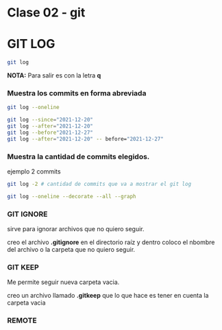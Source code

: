 # Clase 02 - git

# GIT LOG

```sh
git log
```
**NOTA:** Para salir es con la letra **q**


### Muestra los commits en forma abreviada

```sh
git log --oneline
```

```sh
git log --since="2021-12-20"
git log --after="2021-12-20"
git log --before"2021-12-27"
git log --after="2021-12-20" -- before="2021-12-27"
```

### Muestra la cantidad de commits elegidos.
ejemplo 2 commits

```sh
git log -2 # cantidad de commits que va a mostrar el git log
```

```sh
git log --oneline --decorate --all --graph
```

### GIT IGNORE
sirve para ignorar archivos que no quiero seguir.

creo el archivo **.gitignore** en el directorio raíz y dentro coloco el nbombre 
del archivo o la carpeta que no quiero seguir.

### GIT KEEP
Me permite seguir nueva carpeta vacia.

creo un archivo llamado **.gitkeep** que lo que hace es tener en cuenta la carpeta 
vacia

### REMOTE

